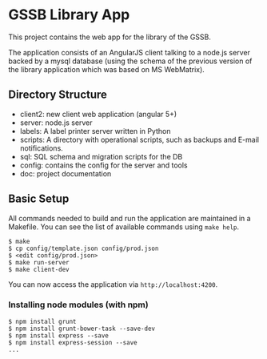 # GSSB Library App

This project contains the web app for the library of the GSSB.

The application consists of an AngularJS client talking to a node.js server
backed by a mysql database (using the schema of the previous version of the
library application which was based on MS WebMatrix).


## Directory Structure

- client2: new client web application (angular 5+)
- server: node.js server
- labels: A label printer server written in Python
- scripts: A directory with operational scripts, such as backups and E-mail
  notifications.
- sql: SQL schema and migration scripts for the DB
- config: contains the config for the server and tools
- doc: project documentation


## Basic Setup

All commands needed to build and run the application are maintained in a
Makefile. You can see the list of available commands using `make help`.

```
$ make
$ cp config/template.json config/prod.json
$ <edit config/prod.json>
$ make run-server
$ make client-dev
```

You can now access the application via `http://localhost:4200`.


### Installing node modules (with npm)

```
$ npm install grunt
$ npm install grunt-bower-task --save-dev
$ npm install express --save
$ npm install express-session --save
...
```
